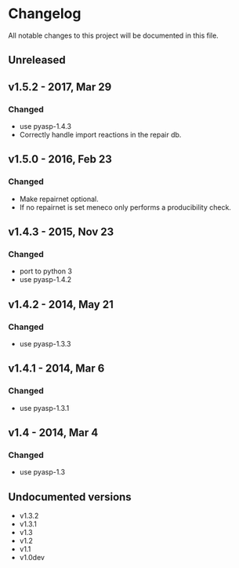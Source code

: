 # Changelog
All notable changes to this project will be documented in this file.

## Unreleased

## v1.5.2 - 2017, Mar 29
### Changed
- use pyasp-1.4.3
- Correctly handle import reactions in the repair db.

## v1.5.0 - 2016, Feb 23
### Changed
- Make repairnet optional.
- If no repairnet is set meneco only performs a producibility check.

## v1.4.3 - 2015, Nov 23
### Changed
- port to python 3
- use pyasp-1.4.2

## v1.4.2 - 2014, May 21
### Changed
- use pyasp-1.3.3

## v1.4.1 - 2014, Mar 6
### Changed
- use pyasp-1.3.1

## v1.4 - 2014, Mar 4
### Changed
- use pyasp-1.3

##  Undocumented versions
- v1.3.2 	
- v1.3.1 	
- v1.3 	
- v1.2 	
- v1.1 	
- v1.0dev

